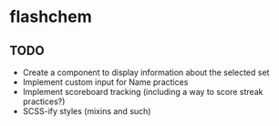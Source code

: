 # flashchem
## TODO
- Create a component to display information about the selected set
- Implement custom input for Name practices
- Implement scoreboard tracking (including a way to score streak practices?)
- SCSS-ify styles (mixins and such)